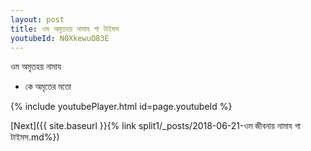 ```yaml
---
layout: post
title: ওম অমৃতহয় নামায গা টাইমস
youtubeId: N0XkewuO83E
---
```

 
 
 ওম অমৃতহয় নামায  
 
 -  কে অমৃতের মতো 
 
  
 
  
 
 
 
 
 
 


{% include youtubePlayer.html id=page.youtubeId %}
 
[Next]({{ site.baseurl }}{% link  split1/_posts/2018-06-21-ওম জীবনায় নামায গা টাইমস.md%})
 

